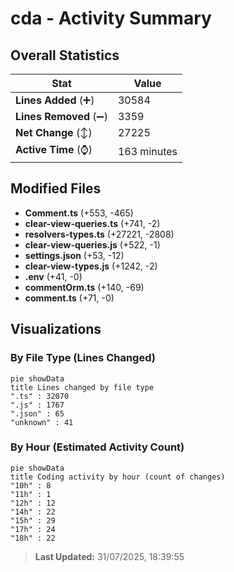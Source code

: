 # cda - Activity Summary 

## Overall Statistics

| Stat                   | Value                                                             |
| ---------------------- | ----------------------------------------------------------------- |
| **Lines Added** (➕)   | 30584                                          |
| **Lines Removed** (➖) | 3359                                        |
| **Net Change** (↕)    | 27225                |
| **Active Time** (⌚)   | 163 minutes |


## Modified Files
- **Comment.ts** (+553, -465)
- **clear-view-queries.ts** (+741, -2)
- **resolvers-types.ts** (+27221, -2808)
- **clear-view-queries.js** (+522, -1)
- **settings.json** (+53, -12)
- **clear-view-types.js** (+1242, -2)
- **.env** (+41, -0)
- **commentOrm.ts** (+140, -69)
- **comment.ts** (+71, -0)

## Visualizations

### By File Type (Lines Changed)

```mermaid
pie showData
title Lines changed by file type
".ts" : 32070
".js" : 1767
".json" : 65
"unknown" : 41
```

### By Hour (Estimated Activity Count)

```mermaid
pie showData
title Coding activity by hour (count of changes)
"10h" : 8
"11h" : 1
"12h" : 12
"14h" : 22
"15h" : 29
"17h" : 24
"18h" : 22
```


> **Last Updated:** 31/07/2025, 18:39:55